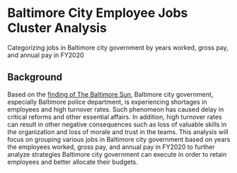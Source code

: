 # Baltimore City Employee Jobs Cluster Analysis
Categorizing jobs in Baltimore city government by years worked, gross pay, and annual pay in FY2020
## Background
Based on the [finding of The Baltimore Sun](https://www.baltimoresun.com/maryland/baltimore-city/bs-md-ci-consent-decree-report-20200122-pth324df5vexxbrzyn7m6ebzwy-story.html), Baltimore city government, especially Baltimore police department, is experiencing shortages in employees and high turnover rates. Such phenomeon has caused delay in critical reforms and other essential affairs. In addition, high turnover rates can result in other negative consequences such as loss of valuable skills in the organization and loss of morale and trust in the teams. This analysis will focus on grouping various jobs in Baltimore city government based on years the employees worked, gross pay, and annual pay in FY2020 to further analyze strategies Baltimore city government can execute in order to retain employees and better allocate their budgets.
